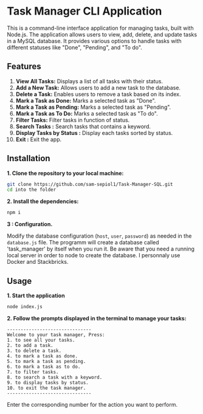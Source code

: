 # Task Manager CLI Application

This is a command-line interface application for managing tasks, built with Node.js. The application allows users to view, add, delete, and update tasks in a MySQL database. It provides various options to handle tasks with different statuses like "Done", "Pending", and "To do".

## Features

1. **View All Tasks:** Displays a list of all tasks with their status.
2. **Add a New Task:** Allows users to add a new task to the database.
3. **Delete a Task:** Enables users to remove a task based on its index.
4. **Mark a Task as Done:** Marks a selected task as "Done".
5. **Mark a Task as Pending:** Marks a selected task as "Pending".
6. **Mark a Task as To Do:** Marks a selected task as "To do".
7. **Filter Tasks:** Filter tasks in function of status.
8. **Search Tasks :** Search tasks that contains a keyword.
9. **Display Tasks by Status :** Display each tasks sorted by status.
10. **Exit :** Exit the app.

## Installation

**1. Clone the repository to your local machine:**

```bash
git clone https://github.com/sam-sepiol1/Task-Manager-SQL.git
cd into the folder
```

**2. Install the dependencies:**

```bash
npm i
```

**3 : Configuration.** 

Modify the database configuration (`host`, `user`, `password`) as needed in the `database.js` file. The programm will create a database called 'task_manager' by itself when you run it.
Be aware that you need a running local server in order to node to create the database. I personnaly use Docker and Stackbricks. 

## Usage

**1. Start the application**

```bash
node index.js
```

**2. Follow the prompts displayed in the terminal to manage your tasks:**

```
-------------------------------
Welcome to your task manager, Press:
1. to see all your tasks.
2. to add a task.
3. to delete a task.
4. to mark a task as done.
5. to mark a task as pending.
6. to mark a task as to do.
7. to filter tasks.
8. to search a task with a keyword.
9. to display tasks by status.
10. to exit the task manager.
-------------------------------
```

Enter the corresponding number for the action you want to perform.

